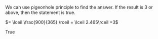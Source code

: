 We can use pigeonhole principle to find the answer. If the result is 3 or above, then the statement is true.

$= \lceil \frac{900}{365} \rceil = \lceil 2.465\rceil =3$

True
